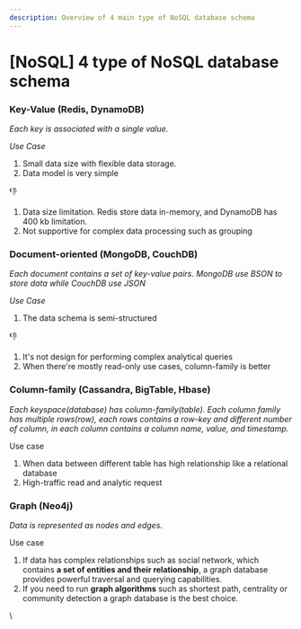```yaml
---
description: Overview of 4 main type of NoSQL database schema
---
```


# \[NoSQL] 4 type of NoSQL database schema

### Key-Value (Redis, DynamoDB)

_Each key is associated with a single value._

_Use Case_&#x20;

1. Small data size with flexible data storage.&#x20;
2. Data model is very simple

👎&#x20;

1. Data size limitation. Redis store data in-memory, and DynamoDB has 400 kb limitation.
2. Not supportive for complex data processing such as grouping

### Document-oriented (MongoDB, CouchDB)

_Each document contains a set of key-value pairs. MongoDB use BSON to store data while CouchDB use JSON_&#x20;

_Use Case_

1. The data schema is semi-structured&#x20;

👎

1. It's not design for performing complex analytical queries&#x20;
2. When there're mostly read-only use cases, column-family is better

### Column-family (Cassandra, BigTable, Hbase)

_Each keyspace(database) has column-family(table). Each column family has multiple rows(row), each rows contains a row-key and different number of column, in each column contains a column name, value, and timestamp._

Use case

1. When data between different table has high relationship like a relational database
2. High-traffic read and analytic request&#x20;

### Graph (Neo4j)&#x20;

_Data is represented as nodes and edges._&#x20;

Use case&#x20;

1. If data has complex relationships such as social network, which contains **a set of entities and their relationship**, a graph database provides powerful traversal and querying capabilities.
2. If you need to run **graph algorithms** such as shortest path, centrality or community detection a graph database is the best choice.

\
